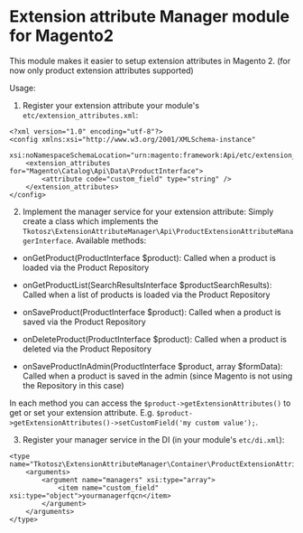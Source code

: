 Extension attribute Manager module for Magento2
=========================

This module makes it easier to setup extension attributes in Magento 2. (for now only product extension attributes supported)

Usage:

1. Register your extension attribute your module's `etc/extension_attributes.xml`:
```
<?xml version="1.0" encoding="utf-8"?>
<config xmlns:xsi="http://www.w3.org/2001/XMLSchema-instance"
        xsi:noNamespaceSchemaLocation="urn:magento:framework:Api/etc/extension_attributes.xsd">
    <extension_attributes for="Magento\Catalog\Api\Data\ProductInterface">
        <attribute code="custom_field" type="string" />
    </extension_attributes>
</config>
```

2. Implement the manager service for your extension attribute:
Simply create a class which implements the `Tkotosz\ExtensionAttributeManager\Api\ProductExtensionAttributeManagerInterface`.
Available methods:
- onGetProduct(ProductInterface $product): Called when a product is loaded via the Product Repository

- onGetProductList(SearchResultsInterface $productSearchResults): Called when a list of products is loaded via the Product Repository

- onSaveProduct(ProductInterface $product): Called when a product is saved via the Product Repository

- onDeleteProduct(ProductInterface $product): Called when a product is deleted via the Product Repository

- onSaveProductInAdmin(ProductInterface $product, array $formData): Called when a product is saved in the admin (since Magento is not using the Repository in this case)

In each method you can access the `$product->getExtensionAttributes()` to get or set your extension attribute. E.g. `$product->getExtensionAttributes()->setCustomField('my custom value');`.


3. Register your manager service in the DI (in your module's `etc/di.xml`):
```
<type name="Tkotosz\ExtensionAttributeManager\Container\ProductExtensionAttributeManagerContainer">
    <arguments>
        <argument name="managers" xsi:type="array">
            <item name="custom_field" xsi:type="object">yourmanagerfqcn</item>
        </argument>
    </arguments>
</type>
```

